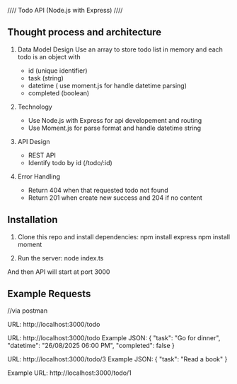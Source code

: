 //// Todo API (Node.js with Express) ////

## Thought process and architecture
1. Data Model Design
   Use an array to store todo list in memory and each todo is an object with
   - id (unique identifier)
   - task (string)
   - datetime ( use moment.js for handle datetime parsing)
   - completed (boolean)

2. Technology
   - Use Node.js with Express for api developement and routing
   - Use Moment.js for parse format and handle datetime string

3. API Design
   - REST API
   - Identify todo by id (/todo/:id)

4. Error Handling
   - Return 404 when that requested todo not found
   - Return 201 when create new success and 204 if no content
   
## Installation

1. Clone this repo and install dependencies:
   npm install express
   npm install moment

2. Run the server:
   node index.ts
   
And then API will start at port 3000

## Example Requests 
//via postman

<!-- GET -->
URL: http://localhost:3000/todo


<!-- POST -->
URL: http://localhost:3000/todo
Example JSON:
{
    "task": "Go for dinner",
    "datetime": "26/08/2025 06:00 PM",
    "completed": false
}

<!-- PUT -->
URL: http://localhost:3000/todo/3
Example JSON:
{
    "task": "Read a book"
}

<!-- DELETE -->
Example URL: http://localhost:3000/todo/1